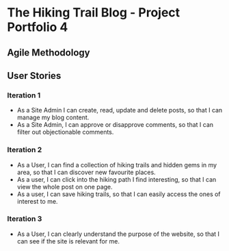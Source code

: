 # The Hiking Trail Blog - Project Portfolio 4

## **Agile Methodology**

## User Stories

### Iteration 1
- As a Site Admin I can create, read, update and delete posts, so that I can manage my blog content.
- As a Site Admin, I can approve or disapprove comments, so that I can filter out objectionable comments.


### Iteration 2
- As a User, I can find a collection of hiking trails and hidden gems in my area, so that I can discover new favourite places.
- As a user, I can click into the hiking path I find interesting, so that I can view the whole post on one page.
- As a user, I can save hiking trails, so that I can easily access the ones of interest to me.

### Iteration 3
- As a User, I can clearly understand the purpose of the website, so that I can see if the site is relevant for me.